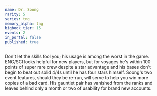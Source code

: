 ```yaml
---
name: Dr. Soong
rarity: 5
series: tng
memory_alpha: tng
bigbook_tier: 15
events: 2
in_portal: false
published: true
---
```


Don't let the skills fool you; his usage is among the worst in the game. ENG/SCI looks helpful for new players, but for voyages he's within 100 points of super rare crew despite a star advantage and his bases don't begin to beat out solid 4/4s until he has four stars himself. Soong's two event features, should they be re-run, will serve to help you win more copies of a bad card. His gauntlet pair has vanished from the ranks and leaves behind only a month or two of usability for brand new accounts.
